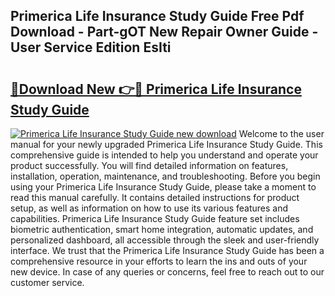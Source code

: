 ## Primerica Life Insurance Study Guide Free Pdf Download - Part-gOT New Repair Owner Guide - User Service Edition EsIti

# <h2><a href="http://bc72027.oget.top/?id=Primerica+Life+Insurance+Study+Guide">🔗Download New 👉🔴 Primerica Life Insurance Study Guide</a></h2>

[![Primerica Life Insurance Study Guide new download](https://i.imgur.com/5g1atiW.png)](http://bc72027.oget.top/?id=Primerica+Life+Insurance+Study+Guide)
Welcome to the user manual for your newly upgraded Primerica Life Insurance Study Guide. This comprehensive guide is intended to help you understand and operate your product successfully. You will find detailed information on features, installation, operation, maintenance, and troubleshooting. Before you begin using your Primerica Life Insurance Study Guide, please take a moment to read this manual carefully. It contains detailed instructions for product setup, as well as information on how to use its various features and capabilities. Primerica Life Insurance Study Guide feature set includes biometric authentication, smart home integration, automatic updates, and personalized dashboard, all accessible through the sleek and user-friendly interface. We trust that the Primerica Life Insurance Study Guide has been a comprehensive resource in your efforts to learn the ins and outs of your new device. In case of any queries or concerns, feel free to reach out to our customer service.
